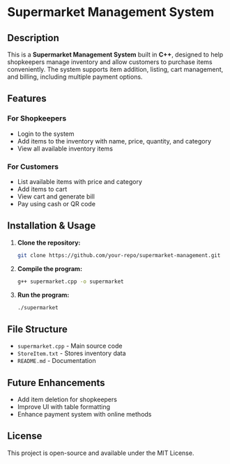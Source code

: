 # Supermarket Management System

## Description
This is a **Supermarket Management System** built in **C++**, designed to help shopkeepers manage inventory and allow customers to purchase items conveniently. The system supports item addition, listing, cart management, and billing, including multiple payment options.

## Features
### **For Shopkeepers**
- Login to the system
- Add items to the inventory with name, price, quantity, and category
- View all available inventory items

### **For Customers**
- List available items with price and category
- Add items to cart
- View cart and generate bill
- Pay using cash or QR code

## Installation & Usage
1. **Clone the repository:**
   ```sh
   git clone https://github.com/your-repo/supermarket-management.git
   ```
2. **Compile the program:**
   ```sh
   g++ supermarket.cpp -o supermarket
   ```
3. **Run the program:**
   ```sh
   ./supermarket
   ```

## File Structure
- `supermarket.cpp` - Main source code
- `StoreItem.txt` - Stores inventory data
- `README.md` - Documentation

## Future Enhancements
- Add item deletion for shopkeepers
- Improve UI with table formatting
- Enhance payment system with online methods

## License
This project is open-source and available under the MIT License.

